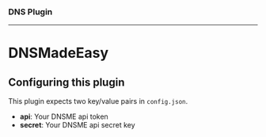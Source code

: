 ### DNS Plugin
---
# DNSMadeEasy
## Configuring this plugin

This plugin expects two key/value pairs in `config.json`.

- **api**: Your DNSME api token
- **secret**: Your DNSME api secret key